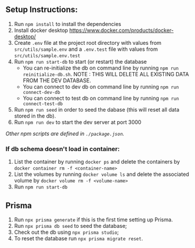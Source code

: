 ## Setup Instructions:

1. Run `npm install` to install the dependencies
2. Install docker desktop https://www.docker.com/products/docker-desktop/
3. Create `.env` file at the project root directory with values from `src/utils/sample.env` and a `.env.test` file with values from `src/utils/sample.env.test`
4. Run `npm run start-db` to start (or restart) the database
    - You can re-initialize the db on command line by running `npm run reinitialize-db.sh`. NOTE : THIS WILL DELETE ALL EXISTING DATA FROM THE DEV DATABASE.
    - You can connect to dev db on command line  by running `npm run connect-dev-db`
    - You can connect to test db on command line by running `npm run connect-test-db`
5. Run `npm run seed` in order to seed the dabase (this will reset all data stored in the db).
6. Run `npm run dev` to start the dev server at port 3000

_Other npm scripts are defined in `./package.json`._

### If db schema doesn't load in container:

1. List the container by running `docker ps` and delete the containers by `docker container rm -f <container-name>`
2. List the volumes by running `docker volume ls` and delete the associated volume by `docker volume rm -f <volume-name>`
3. Run `npm run start-db`

## Prisma 
1. Run `npx prisma generate` if this is the first time setting up Prisma.
2. Run `npx prisma db seed` to seed the database;
2. Check out the db using `npx prisma studio`;
3. To reset the database run `npx prisma migrate reset`.